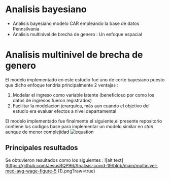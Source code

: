 # Analisis bayesiano
* Analisis bayesiano modelo CAR empleando la base de datos Pennsilvania
* Analisis multinivel de brecha de genero : Un enfoque espacial

# Analisis multinivel de brecha de genero
El modelo implementado en este estudio fue uno de corte bayesiano puesto que dicho enfoque tendria principalmente 2 ventajas :
1. Modelar el ingreso como variable latente (beneficioso por como los datos de ingresos fueron registrados)
2. Facilitar la modelacion jerarquica, más aun cuando el objetivo del estudio era evaluar efectos a nivel departamental

El modelo implementado fue finalmente el siguiente,el presente repositorio contiene los codigos base para implementar un modelo similar en *stan* aunque de menor complejidad 
![equation](http://www.sciweavers.org/upload/Tex2Img_1603147732/render.png)

## Principales resultados 
Se obtuvieron resultados como los siguientes :
![alt text](https://github.com/JesusRQP96/Analisis-covid-19/blob/main/multinivel-med-avg-wage-figure-5 (1).png?raw=true)




